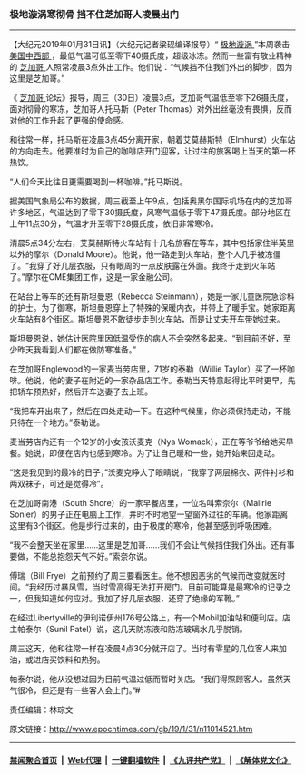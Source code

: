 ### 极地漩涡寒彻骨 挡不住芝加哥人凌晨出门
------------------------

<p>
 【大纪元2019年01月31日讯】（大纪元记者梁砚编译报导）“
 <a href="http://www.epochtimes.com/gb/tag/%E6%9E%81%E5%9C%B0%E6%BC%A9%E6%B6%A1.html">
  极地漩涡
 </a>
 ”本周袭击
 <a href="http://www.epochtimes.com/gb/tag/%E7%BE%8E%E5%9B%BD%E4%B8%AD%E8%A5%BF%E9%83%A8.html">
  美国中西部
 </a>
 ，最低气温可低至零下40摄氏度，超级冰冻。然而一些富有敬业精神的
 <a href="http://www.epochtimes.com/gb/tag/%E8%8A%9D%E5%8A%A0%E5%93%A5.html">
  芝加哥
 </a>
 人照常凌晨3点外出工作。他们说：“气候挡不住我们外出的脚步，因为这里是芝加哥。”
</p>
<p>
 《
 <a href="http://www.epochtimes.com/gb/tag/%E8%8A%9D%E5%8A%A0%E5%93%A5.html">
  芝加哥
 </a>
 论坛》报导，周三（30日）凌晨3点，芝加哥气温低至零下26摄氏度，面对彻骨的寒冻，芝加哥人托马斯（Peter Thomas）对外出丝毫没有畏惧，反而对他的工作升起了更强的使命感。
</p>
<p>
 和往常一样，托马斯在凌晨3点45分离开家，朝着艾莫赫斯特（Elmhurst）火车站的方向走去。他要准时为自己的咖啡店开门迎客，让过往的旅客喝上当天的第一杯热饮。
</p>
<p>
 “人们今天比往日更需要喝到一杯咖啡。”托马斯说。
</p>
<p>
 据美国气象局公布的数据，周三截至上午9点，包括奥黑尔国际机场在内的芝加哥许多地区，气温达到了零下30摄氏度，风寒气温低于零下47摄氏度。部分地区在上午11点30分，气温才升至零下28摄氏度，依旧非常寒冷。
</p>
<p>
 清晨5点34分左右，艾莫赫斯特火车站有十几名旅客在等车，其中包括家住半英里以外的摩尔（Donald Moore）。他说，他一路走到火车站，整个人几乎被冻僵了。“我穿了好几层衣服，只有眼周的一点皮肤露在外面。我终于走到火车站了。”摩尔在CME集团工作，这是一家金融公司。
</p>
<p>
 在站台上等车的还有斯坦曼恩（Rebecca Steinmann），她是一家儿童医院急诊科的护士。为了御寒，斯坦曼恩穿上了特殊的保暖内衣，并带上了暖手宝。她家距离火车站有8个街区。斯坦曼恩不敢徒步走到火车站，而是让丈夫开车带她过来。
</p>
<p>
 斯坦曼恩说，她估计医院里因低温受伤的病人不会突然多起来。“到目前还好，至少昨天我看到人们都在做防寒准备。”
</p>
<p>
 在芝加哥Englewood的一家麦当劳店里，71岁的泰勒（Willie Taylor）买了一杯咖啡。他说，他的妻子在附近的一家杂品店工作。泰勒当天特意起得比平时更早，先把轿车预热好，然后开车送妻子去上班。
</p>
<p>
 “我把车开出来了，然后在四处走动一下。在这种气候里，你必须保持走动，不能只待在一个地方。”泰勒说。
</p>
<p>
 麦当劳店内还有一个12岁的小女孩沃麦克（Nya Womack），正在等爷爷给她买早餐。她说，即便在店内也感到寒冷。为了让自己暖和一些，她开始来回走动。
</p>
<p>
 “这是我见到的最冷的日子，”沃麦克睁大了眼睛说，“我穿了两层棉衣、两件衬衫和两双袜子，可还是觉得冷”。
</p>
<p>
 在芝加哥南港（South Shore）的一家早餐店里，一位名叫索奈尔（Mallrie Sonier）的男子正在电脑上工作，并时不时地望一望窗外过往的车辆。他家距离这里有3个街区。他是步行过来的，由于极度的寒冷，他甚至感到呼吸困难。
</p>
<p>
 “我不会整天坐在家里……这里是芝加哥……我们不会让气候挡住我们外出。还有事要做，不能总抱怨天气不好。”索奈尔说。
</p>
<p>
 傅瑞（Bill Frye）之前预约了周三要看医生。他不想因恶劣的气候而改变就医时间。“我经历过暴风雪，当时雪高得无法打开房门。目前可能算是最寒冷的记录之一，但我知道如何应对。我加了好几层衣服，还穿了绝缘的军靴。”
</p>
<p>
 在经过Libertyville的伊利诺伊州176号公路上，有一个Mobil加油站和便利店。店主帕泰尔（Sunil Patel）说，这几天防冻液和防冻玻璃水几乎脱销。
</p>
<p>
 周三这天，他和往常一样在凌晨4点30分就开店了。当时有零星的几位客人来加油，或进店买饮料和热狗。
</p>
<p>
 帕泰尔说，他从没想过因为目前气温过低而暂时关店。“我们得照顾客人。虽然天气很冷，但还是有一些客人会上门。”#
</p>
<p>
 责任编辑：林琮文
</p>
<p>
</p>

原文链接：http://www.epochtimes.com/gb/19/1/31/n11014521.htm


------------------------
#### [禁闻聚合首页](https://github.com/gfw-breaker/banned-news/blob/master/README.md) &nbsp;|&nbsp; [Web代理](https://github.com/gfw-breaker/open-proxy/blob/master/README.md) &nbsp;|&nbsp; [一键翻墙软件](https://github.com/gfw-breaker/nogfw/blob/master/README.md) &nbsp;|&nbsp; [《九评共产党》](https://github.com/gfw-breaker/9ping.md/blob/master/README.md#九评之一评共产党是什么) &nbsp;|&nbsp; [《解体党文化》](https://github.com/gfw-breaker/jtdwh.md/blob/master/README.md#绪论)